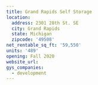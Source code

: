 ```yaml
---
title: Grand Rapids Self Storage
location:
  address: 2301 28th St. SE
  city: Grand Rapids
  state: Michigan
  zipcode: '49508'
net_rentable_sq_ft: '59,550'
units: '489'
opening: Fall 2020
website_url:
gys_companies:
  - development
---
```

